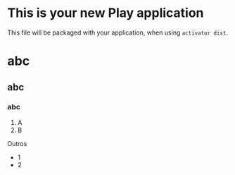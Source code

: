 This is your new Play application
=================================

This file will be packaged with your application, when using `activator dist`.

# abc #
## abc ##
### abc ###

1. A
2. B

Outros

- 1
- 2

